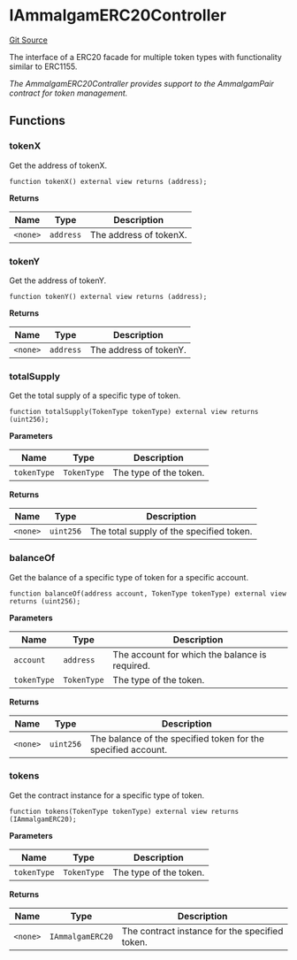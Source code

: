 # IAmmalgamERC20Controller
[Git Source](https://github.com/Ammalgam-Protocol/core-v1/blob/8a7f458eaa44bd6bb81314db98899ee7d35f8c57/contracts/interfaces/tokens/IAmmalgamERC20Controller.sol)

The interface of a ERC20 facade for multiple token types with functionality similar to ERC1155.

*The AmmalgamERC20Contraller provides support to the AmmalgamPair contract for token management.*


## Functions
### tokenX

Get the address of tokenX.


```solidity
function tokenX() external view returns (address);
```
**Returns**

|Name|Type|Description|
|----|----|-----------|
|`<none>`|`address`|The address of tokenX.|


### tokenY

Get the address of tokenY.


```solidity
function tokenY() external view returns (address);
```
**Returns**

|Name|Type|Description|
|----|----|-----------|
|`<none>`|`address`|The address of tokenY.|


### totalSupply

Get the total supply of a specific type of token.


```solidity
function totalSupply(TokenType tokenType) external view returns (uint256);
```
**Parameters**

|Name|Type|Description|
|----|----|-----------|
|`tokenType`|`TokenType`|The type of the token.|

**Returns**

|Name|Type|Description|
|----|----|-----------|
|`<none>`|`uint256`|The total supply of the specified token.|


### balanceOf

Get the balance of a specific type of token for a specific account.


```solidity
function balanceOf(address account, TokenType tokenType) external view returns (uint256);
```
**Parameters**

|Name|Type|Description|
|----|----|-----------|
|`account`|`address`|The account for which the balance is required.|
|`tokenType`|`TokenType`|The type of the token.|

**Returns**

|Name|Type|Description|
|----|----|-----------|
|`<none>`|`uint256`|The balance of the specified token for the specified account.|


### tokens

Get the contract instance for a specific type of token.


```solidity
function tokens(TokenType tokenType) external view returns (IAmmalgamERC20);
```
**Parameters**

|Name|Type|Description|
|----|----|-----------|
|`tokenType`|`TokenType`|The type of the token.|

**Returns**

|Name|Type|Description|
|----|----|-----------|
|`<none>`|`IAmmalgamERC20`|The contract instance for the specified token.|


